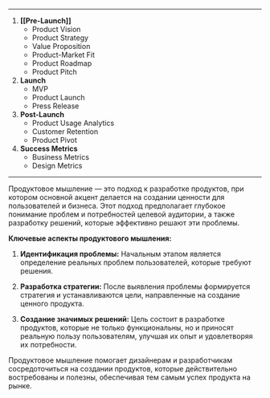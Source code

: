 
---
1. **[[Pre-Launch]]**
   - Product Vision
   - Product Strategy
   - Value Proposition
   - Product-Market Fit
   - Product Roadmap
   - Product Pitch
2. **Launch**
   - MVP
   - Product Launch
   - Press Release
3. **Post-Launch**
   - Product Usage Analytics
   - Customer Retention
   - Product Pivot
4. **Success Metrics**
   - Business Metrics
   - Design Metrics
---
Продуктовое мышление — это подход к разработке продуктов, при котором основной акцент делается на создании ценности для пользователей и бизнеса. Этот подход предполагает глубокое понимание проблем и потребностей целевой аудитории, а также разработку решений, которые эффективно решают эти проблемы.

**Ключевые аспекты продуктового мышления:**

1. **Идентификация проблемы:** Начальным этапом является определение реальных проблем пользователей, которые требуют решения.
    
2. **Разработка стратегии:** После выявления проблемы формируется стратегия и устанавливаются цели, направленные на создание ценного продукта.
    
3. **Создание значимых решений:** Цель состоит в разработке продуктов, которые не только функциональны, но и приносят реальную пользу пользователям, улучшая их опыт и удовлетворяя их потребности.
    

Продуктовое мышление помогает дизайнерам и разработчикам сосредоточиться на создании продуктов, которые действительно востребованы и полезны, обеспечивая тем самым успех продукта на рынке.